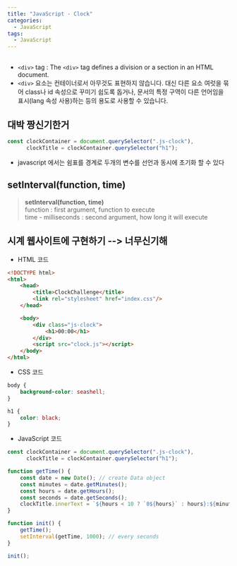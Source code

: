 ```yaml
---
title: "JavaScript - Clock"
categories:
  - JavaScript
tags:
  - JavaScript
---
```


## <div>
- `<div>` tag : The `<div>` tag defines a division or a section in an HTML document.
- `<div>` 요소는 컨테이너로서 아무것도 표현하지 않습니다. 대신 다른 요소 여럿을 묶어 class나 id 속성으로 꾸미기 쉽도록 돕거나, 문서의 특정 구역이 다른 언어임을 표시(lang 속성 사용)하는 등의 용도로 사용할 수 있습니다.

## 대박 짱신기한거
```javascript
const clockContainer = document.querySelector(".js-clock"),
      clockTitle = clockContainer.querySelector("h1");
```

- javascript 에서는 쉼표를 경계로 두개의 변수를 선언과 동시에 초기화 할 수 있다

## setInterval(function, time)

> **setInterval(function, time)**  
> function : first argument, function to execute  
> time - milliseconds : second argument, how long it will execute  

## 시계 웹사이트에 구현하기 --> 너무신기해
- HTML 코드

```html
<!DOCTYPE html>
<html>
    <head>
        <title>ClockChallenge</title>
        <link rel="stylesheet" href="index.css"/>
    </head>

    <body>
        <div class="js-clock">
            <h1>00:00</h1>
        </div>
        <script src="clock.js"></script>
    </body>
</html>
```

- CSS 코드

```css
body {
    background-color: seashell;
}

h1 {
    color: black;
}
```

- JavaScript 코드  


```javascript
const clockContainer = document.querySelector(".js-clock"),
      clockTitle = clockContainer.querySelector("h1");

function getTime() {
    const date = new Date(); // create Data object
    const minutes = date.getMinutes();
    const hours = date.getHours();
    const seconds = date.getSeconds();
    clockTitle.innerText = `${hours < 10 ? `0${hours}` : hours}:${minutes < 10 ? `0${minutes}` : minutes}:${seconds < 10 ? `0${seconds}` : seconds}`;
}

function init() {
    getTime();
    setInterval(getTime, 1000); // every seconds
}

init();
```